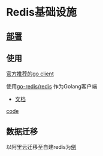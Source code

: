 # Redis基础设施

## [部署](doc/deployment.md)

## 使用
[官方推荐的go client](https://redis.io/clients#go)

使用[go-redis/redis](https://godoc.org/github.com/go-redis/redis) 作为Golang客户端
- [文档](https://redis.uptrace.dev/)

[code](redis_client.go)

## 数据迁移
以阿里云迁移至自建redis为[例](doc/deployment.md#Redis数据迁移)